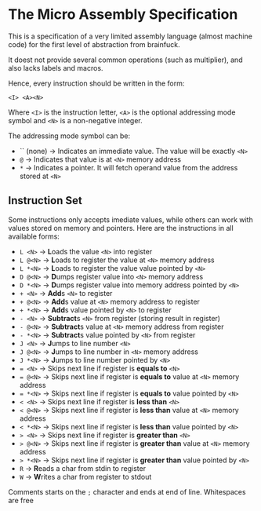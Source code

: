 # The Micro Assembly Specification #

This is a specification of a very limited assembly language (almost machine code)
for the first level of abstraction from brainfuck.

It doest not provide several common operations (such as multiplier), and also lacks
labels and macros.

Hence, every instruction should be written in the form:

    <I> <A><N>

Where `<I>` is the instruction letter, `<A>` is the optional addressing mode symbol
and `<N>` is a non-negative integer.

The addressing mode symbol can be:

* `` (none)  -> Indicates an immediate value. The value will be exactly `<N>`
* `@`        -> Indicates that value is at `<N>` memory address
* `*`        -> Indicates a pointer. It will fetch operand value from the address stored at `<N>`

## Instruction Set ##

Some instructions only accepts imediate values, while others can work with values
stored on memory and pointers. Here are the instructions in all available forms:

* `L <N>`     -> **L**oads the value `<N>` into register
* `L @<N>`    -> **L**oads to register the value at `<N>` memory address
* `L *<N>`    -> **L**oads to register the value value pointed by `<N>`
* `D @<N>`    -> **D**umps register value into `<N>` memory address
* `D *<N>`    -> **D**umps register value into memory address pointed by `<N>`
* `+ <N>`     -> **Add**s `<N>` to register
* `+ @<N>`    -> **Add**s value at `<N>` memory address to register
* `+ *<N>`    -> **Add**s value pointed by `<N>` to register
* `- <N>`     -> **Subtract**s `<N>` from register (storing result in register)
* `- @<N>`    -> **Subtract**s value at `<N>` memory address from register
* `- *<N>`    -> **Subtract**s value pointed by `<N>` from register
* `J <N>`     -> **J**umps to line number `<N>`
* `J @<N>`    -> **J**umps to line number in `<N>` memory address
* `J *<N>`    -> **J**umps to line number pointed by `<N>`
* `= <N>`     -> Skips next line if register is **equals to** `<N>`
* `= @<N>`    -> Skips next line if register is **equals to** value at `<N>` memory address
* `= *<N>`    -> Skips next line if register is **equals to** value pointed by `<N>`
* `< <N>`     -> Skips next line if register is **less than** `<N>`
* `< @<N>`    -> Skips next line if register is **less than** value at `<N>` memory address
* `< *<N>`    -> Skips next line if register is **less than** value pointed by `<N>`
* `> <N>`     -> Skips next line if register is **greater than** `<N>`
* `> @<N>`    -> Skips next line if register is **greater than** value at `<N>` memory address
* `> *<N>`    -> Skips next line if register is **greater than** value pointed by `<N>`
* `R`         -> **R**eads a char from stdin to register
* `W`         -> **W**rites a char from register to stdout

Comments starts on the `;` character and ends at end of line. Whitespaces are free

